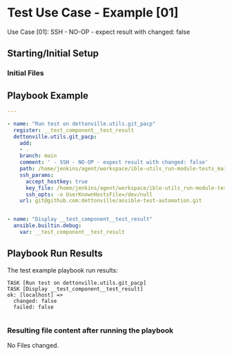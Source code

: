 
# Test Use Case - Example [01]

Use Case [01]: SSH - NO-OP - expect result with changed: false


## Starting/Initial Setup

### Initial Files


## Playbook Example


```yaml
---

- name: "Run test on dettonville.utils.git_pacp"
  register: __test_component__test_result
  dettonville.utils.git_pacp:
    add:
    - .
    branch: main
    comment: ' - SSH - NO-OP - expect result with changed: false'
    path: /home/jenkins/agent/workspace/ible-utils_run-module-tests_main/test-results
    ssh_params:
      accept_hostkey: true
      key_file: /home/jenkins/agent/workspace/ible-utils_run-module-tests_main@tmp/.ansible/tmp/.test_jobs_j47mhpbe/ansible_repo.key
      ssh_opts: -o UserKnownHostsFile=/dev/null
    url: git@github.com:dettonville/ansible-test-automation.git


- name: "Display __test_component__test_result"
  ansible.builtin.debug:
    var: __test_component__test_result

```



## Playbook Run Results

The test example playbook run results:

```shell
TASK [Run test on dettonville.utils.git_pacp]
TASK [Display __test_component__test_result]
ok: [localhost] =>
  changed: false
  failed: false


```


### Resulting file content after running the playbook


No Files changed.
